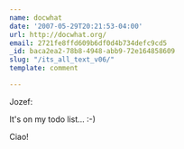 ```yaml
---
name: docwhat
date: '2007-05-29T20:21:53-04:00'
url: http://docwhat.org/
email: 2721fe8ffd609b6df0d4b734defc9cd5
_id: baca2ea2-78b8-4948-abb9-72e164858609
slug: "/its_all_text_v06/"
template: comment

---
```


Jozef:

It's on my todo list... :-)

Ciao!
